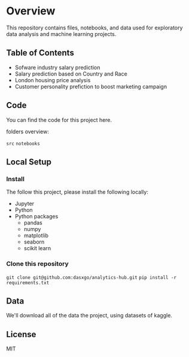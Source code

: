 # **Overview**
This repository contains files, notebooks, and data used for exploratory data analysis and machine learning projects.

## Table of Contents

- Sofware industry salary prediction
- Salary prediction based on Country and Race
- London housing price analysis
- Customer personality prefiction to boost marketing campaign

## **Code**

You can find the code for this project here.

folders overview:

`src`
`notebooks`

## **Local Setup**

### Install

The follow this project, please install the following locally:

- Jupyter
- Python
- Python packages
  - pandas 
  - numpy
  - matplotlib
  - seaborn 
  - scikit learn

### Clone this repository
`git clone git@github.com:dasxgo/analytics-hub.git`
`pip install -r requirements.txt`

##  **Data**

We'll download all of the data the project, using datasets of kaggle.  

## **License**
MIT


